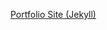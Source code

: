 <a href="https://cdn.rawgit.com/marksleator/marksleator.github.io/gh-pages/index.html">Portfolio Site (Jekyll)</a>

